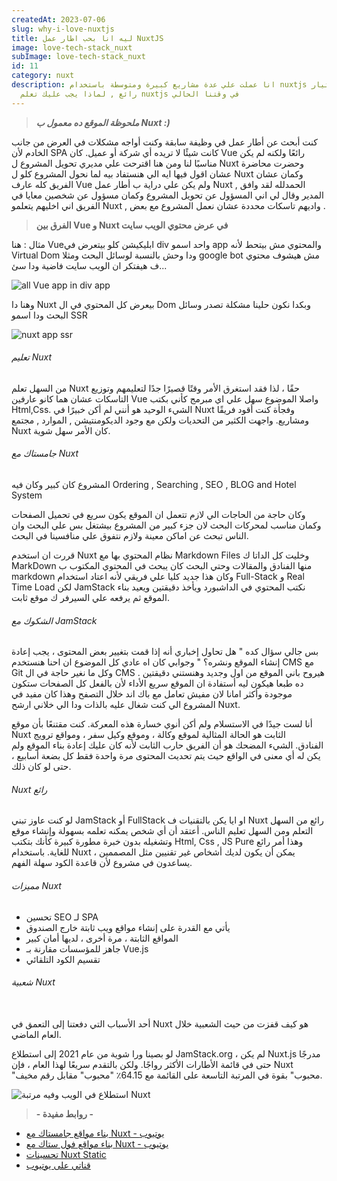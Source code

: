 ```yaml
---
createdAt: 2023-07-06
slug: why-i-love-nuxtjs
title: ليه انا بحب اطار عمل NuxtJS
image: love-tech-stack_nuxt
subImage: love-tech-stack_nuxt
id: 11
category: nuxt
description: انا عملت علي عدة مشاريع كبيرة ومتوسطة باستخدام nuxtjs وكان اختيار
  رائع , لماذا يجب عليك تعلم nuxtjs في وقتنا الحالي
---
```

> ***ملحوظة الموقع ده معمول ب Nuxt :)***

كنت أبحث عن أطار عمل في وظيفة سابقة وكنت أواجه مشكلات في العرض من جانب الخادم لأن SPA كانت شيئًا لا تريده أي شركة أو عميل. كان Vue رائعًا ولكنه لم يكن مناسبًا لنا و﻿من هنا اقترحت علي مديري تحويل المشروع ل Nuxt وحضرت محاضرة عشان اقول فيها ايه الي هنستفاد بيه لما نحول المشروع كلو ل Nuxt وكمان عشان الفريق كله عارف Vue ولم يكن علي دراية ب أطار عمل Nuxt , الحمدلله لقد وافق المدير وقال لي اني المسؤول عن تحويل المشروع وكمان مسؤول عن شخصين معايا في الفريق اني اخليهم يتعلمو Nuxt , واديهم تاسكات محددة عشان نعمل المشروع مع بعض .

> **الفرق بين Vue و Nuxt في عرض محتوي الويب سايت**

م﻿ثال : هنا Vueابليكيشن كلو بيتعرض في div واحد اسمو app والمحتوي مش بيتحط لأنه Virtual Dom ودا وحش بالنسبة لوسائل البحث ومثلا google bot مش هيشوف محتوي ف هيفتكر ان الويب سايت فاضية ودا سئ...

![all Vue app in div app](https://res.cloudinary.com/drcfigqqr/image/upload/v1688710761/app_sgr362.webp "all Vue app in div app")

و﻿هنا دا Nuxt بيعرض كل المحتوي في ال Dom وبكدا نكون حلينا مشكلة تصدر وسائل البحث ودا اسمو SSR

![nuxt app ssr](https://res.cloudinary.com/drcfigqqr/image/upload/v1688710738/Screenshot_56_ykpp9y.webp "nuxt app ssr")

###### ت﻿عليم Nuxt

من السهل تعلم Nuxt حقًا ، لذا فقد استغرق الأمر وقتًا قصيرًا جدًا لتعليمهم وتوزيع التاسكات عشان هما كانو عارفين Vue واصلا الموضوع سهل علي اي مبرمج كأني بكتب Html,Css. الشيء الوحيد هو أنني لم أكن خبيرًا في Nuxt وفجأة كنت أقود فريقًا ومشاريع. واجهت الكثير من التحديات ولكن مع وجود الديكومنتيشن , الموارد , مجتمع Nuxt كان الأمر سهل شوية.

###### ج﻿امستاك مع Nuxt

ا﻿لمشروع كان كبير وكان فيه Ordering , Searching , SEO , BLOG and Hotel System

و﻿كان حاجة من الحاجات الي لازم تتعمل ان الموقع يكون سريع في تحميل الصفحات وكمان مناسب لمحركات البحث لان جزء كبير من المشروع بيشتغل بس علي البحث وان الناس تبحث عن اماكن معينة ولازم نتفوق علي منافسينا في البحث.

ق﻿ررت ان استخدم Nuxt نظام المحتوي بها مع Markdown Files وخليت كل الداتا ك MarkDown منها الفنادق والمقالات وحتي البحث كان يبحث في المحتوي المكتوب ب markdown وكان هذا جديد كليا علي فريقي لأنه اعتاد استخدام Full-Stack و Real Time Load لكن JamStack نكتب المحتوي في الداشبورد ويأخذ دقيقتين ويعيد بناء الموقع ثم يرفعه علي السيرفر ك موقع ثابت.

###### ا﻿لشكوك مع JamStack

ب﻿س جالي سؤال كده " هل تحاول إخباري أنه إذا قمت بتغيير بعض المحتوى ، يجب إعادة إنشاء الموقع ونشره؟ " وجوابي كان اه عادي كل الموضوع ان احنا هنستخدم CMS مع Git وكل ما نغير حاجة في ال CMS هيروح باني الموقع من اول وجديد وهنستني دقيقتين . ده طبعا هيكون ليه أستفادة ان الموقع سريع الأداء لأن بالفعل كل الصفحات ستكون موجودة وأكثر امانا لان مفيش تعامل مع باك اند خلال التصفح وهذا كان مفيد في المشروع الي كنت شغال عليه بالذات ودا الي خلاني ارشح Nuxt.

أنا لست جيدًا في الاستسلام ولم أكن أنوي خسارة هذه المعركة. كنت مقتنعًا بأن موقع Nuxt الثابت هو الحالة المثالية لموقع وكالة ، وموقع وكيل سفر ، ومواقع ترويج الفنادق. الشيء المضحك هو أن الفريق حارب الثابت لأنه كان عليك إعادة بناء الموقع ولم يكن له أي معنى في الواقع حيث يتم تحديث المحتوى مرة واحدة فقط كل بضعة أسابيع ، حتى لو كان ذلك.

###### N﻿uxt رائع

ل﻿و كنت عاوز تبني JamStack أو FullStack او ايا يكن بالتقنيات ف Nuxt رائع من السهل التعلم ومن السهل تعليم الناس. أعتقد أن أي شخص يمكنه  تعلمه بسهولة وإنشاء موقع وتشغيله بدون خبرة مطورة كبيرة  كأنك بتكتب Html, Css , JS Pure وهذا أمر رائع للغاية. باستخدام Nuxt ، يمكن أن يكون لديك أشخاص غير تقنيين مثل المصممين يساعدون في مشروع لأن قاعدة  الكود سهلة الفهم.

###### م﻿ميزات Nuxt

* تحسين SEO لـ SPA
* يأتي مع القدرة على إنشاء مواقع ويب ثابتة خارج الصندوق
* المواقع الثابتة ، مرة أخرى ، لديها أمان كبير
* جاهز للمؤسسات مقارنة بـ Vue.js
* تقسيم الكود التلقائي

###### شعبية Nuxt

\
أحد الأسباب التي دفعتنا إلى التعمق في Nuxt هو كيف قفزت من حيث الشعبية خلال العام الماضي.

 لو بصينا ورا شوية من عام 2021 إلى استطلاع JamStack.org ، لم يكن Nuxt.js مدرجًا حتى في قائمة  الأطارات الأكثر رواجًا. ولكن بالتقدم سريعًا لهذا العام ، فإن Nuxt "محبوب" بقوة في المرتبة التاسعة على القائمة مع 64.15٪ "محبوب" مقابل رقم مخيف.

![استطلاع في الويب وفيه مرتبة Nuxt ](https://res.cloudinary.com/drcfigqqr/image/upload/v1688671465/toz2ljccr6pvldvi19hb_vvltwp.webp "استطلاع في الويب وفيه مرتبة Nuxt ")

> **\- ر﻿وابط مفيدة -**

* [ ب﻿ناء مواقع جامستاك مع Nuxt - يوتيوب](https://www.youtube.com/results?search_query=Build+Jamstack+site+with+nuxt+js)
* [ ب﻿ناء مواقع فول ستاك مع Nuxt - يوتيوب](https://www.youtube.com/results?search_query=build+FullStack+site+with+nuxt+js)
* [تحسينات Nuxt Static](https://nuxtjs.org/blog/nuxt-static-improvements)
* [قناتي على يوتيوب](https://www.youtube.com/@ahmeedwaleed/videos)
